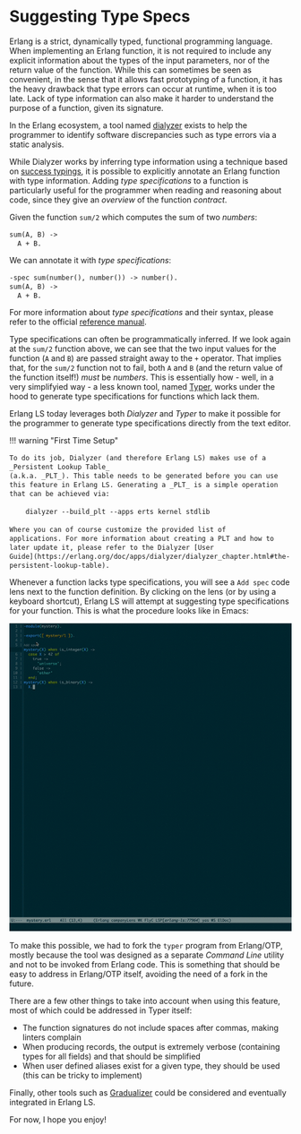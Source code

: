 # Suggesting Type Specs

Erlang is a strict, dynamically typed, functional programming
language. When implementing an Erlang function, it is not required to
include any explicit information about the types of the input
parameters, nor of the return value of the function. While this can
sometimes be seen as convenient, in the sense that it allows fast
prototyping of a function, it has the heavy drawback that type errors
can occur at runtime, when it is too late. Lack of type information
can also make it harder to understand the purpose of a function, given
its signature.

In the Erlang ecosystem, a tool named
[dialyzer](http://erlang.org/doc/apps/dialyzer/dialyzer_chapter.html)
exists to help the programmer to identify software discrepancies such
as type errors via a static analysis.

While Dialyzer works by inferring type information using a technique
based on [success
typings](https://it.uu.se/research/group/hipe/papers/succ_types.pdf),
it is possible to explicitly annotate an Erlang function with type
information. Adding _type specifications_ to a function is
particularly useful for the programmer when reading and reasoning
about code, since they give an _overview_ of the function _contract_.

Given the function `sum/2` which computes the sum of two _numbers_:

```
sum(A, B) ->
  A + B.
```

We can annotate it with _type specifications_:

```
-spec sum(number(), number()) -> number().
sum(A, B) ->
  A + B.
```

For more information about _type specifications_
and their syntax, please refer to the official [reference
manual](https://erlang.org/doc/reference_manual/typespec.html).

Type specifications can often be programmatically inferred. If we look
again at the `sum/2` function above, we can see that the two input
values for the function (`A` and `B`) are passed straight away to the
`+` operator. That implies that, for the `sum/2` function not to fail,
both `A` and `B` (and the return value of the function itself!) _must_
be _numbers_. This is essentially how - well, in a very simplifyied
way - a less known tool, named
[Typer](http://erlang.org/doc/man/typer.html), works under the hood to
generate type specifications for functions which lack them.

Erlang LS today leverages both _Dialyzer_ and _Typer_ to make it
possible for the programmer to generate type specifications directly
from the text editor.

!!! warning "First Time Setup"

    To do its job, Dialyzer (and therefore Erlang LS) makes use of a _Persistent Lookup Table_
    (a.k.a. _PLT_). This table needs to be generated before you can use
    this feature in Erlang LS. Generating a _PLT_ is a simple operation
    that can be achieved via:

        dialyzer --build_plt --apps erts kernel stdlib

    Where you can of course customize the provided list of
    applications. For more information about creating a PLT and how to
    later update it, please refer to the Dialyzer [User
    Guide](https://erlang.org/doc/apps/dialyzer/dialyzer_chapter.html#the-persistent-lookup-table).

Whenever a function lacks type specifications, you will see a `Add
spec` code lens next to the function definition. By clicking on the
lens (or by using a keyboard shortcut), Erlang LS will attempt at
suggesting type specifications for your function. This is what the procedure
looks like in Emacs:

![Suggest Specs](https://github.com/erlang-ls/docs/raw/master/gif/16-suggest-specs.gif)

To make this possible, we had to fork the `typer` program from
Erlang/OTP, mostly because the tool was designed as a separate
_Command Line_ utility and not to be invoked from Erlang code. This is
something that should be easy to address in Erlang/OTP itself,
avoiding the need of a fork in the future.

There are a few other things to take into account when using this
feature, most of which could be addressed in Typer itself:

* The function signatures do not include spaces after commas, making
  linters complain
* When producing records, the output is extremely verbose (containing
  types for all fields) and that should be simplified
* When user defined aliases exist for a given type, they should be
  used (this can be tricky to implement)

Finally, other tools such as
[Gradualizer](https://github.com/josefs/Gradualizer) could be
considered and eventually integrated in Erlang LS.

For now, I hope you enjoy!
